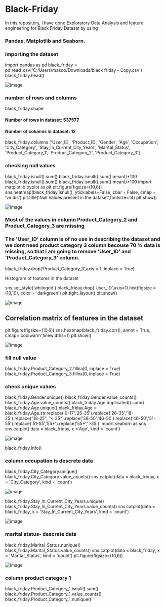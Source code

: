 # Black-Friday
In this repository, I have done Exploratory Data Analysis and feature engineering for Black Friday Dataset by using
### Pandas, Matplotlib and Seaborn.

### importing the dataset
import pandas as pd
black_friday = pd.read_csv('C:/Users/masoo/Downloads/black friday - Copy.csv')
black_friday.head()

![image](https://user-images.githubusercontent.com/87862008/139216761-ec5d9f30-f1a0-4b29-a3d1-afd3742543ce.png)

### number of rows and columns 
black_friday.shape
#### Number of rows in dataset:  537577
#### Number of columns in dataset:  12
black_friday.columns
['User_ID', 'Product_ID', 'Gender', 'Age', 'Occupation', 'City_Category',
       'Stay_In_Current_City_Years', 'Marital_Status', 'Product_Category_1',
       'Product_Category_2', 'Product_Category_3']
       
### checking null values

black_friday.isnull().sum()
black_friday.isnull().sum().mean()*100
black_friday.isnull().sum()
black_friday.isnull().sum().mean()*100
import matplotlib.pyplot as plt
plt.figure(figsize=(10,6))
sns.heatmap(black_friday.isnull(), yticklabels=False, cbar = False, cmap = 'viridis')
plt.title('Null Values present in the dataset',fontsize=14)
plt.show()

![image](https://user-images.githubusercontent.com/87862008/139220278-2dc99309-e486-4800-8619-638b36b986e5.png)

### Most of the values in column Product_Category_2 and Product_Category_3 are missing 
### The 'User_ID' column is of no use in describing the dataset and we dont need product category 3 column becouse 70 % data is missing, so that i am going to remove 'User_ID' and 'Product_Category_3' column.
black_friday.drop('Product_Category_3',axis = 1, inplace = True)

Histogram of features in the dataset

sns.set_style('whitegrid')
black_friday.drop('User_ID',axis=1).hist(figsize = (13,10), color = 'darkgreen')
plt.tight_layout()
plt.show()

![image](https://user-images.githubusercontent.com/87862008/139221458-fc7aac7e-3883-465f-a409-45718503db99.png)


## Correlation matrix of features in the dataset

plt.figure(figsize=(10,6))
sns.heatmap(black_friday.corr(), annot = True, cmap='coolwarm',linewidths=1)
plt.show()

![image](https://user-images.githubusercontent.com/87862008/139222806-6973d7a1-a6de-47a0-bc37-80df946cb64c.png)

### fill null value
black_friday.Product_Category_2.fillna(0, inplace = True)
black_friday.Product_Category_3.fillna(0, inplace = True)

### check unique values 
black_friday.Gender.unique()
black_friday.Gender.value_counts()
black_friday.Age.value_counts()
black_friday.Age.duplicated().sum()
black_friday.Age.unique()
black_friday.Age = black_friday.Age.str.replace('0-17','26-35').replace('26-35','18-25').replace("18-25", "< 35").replace('36-50','46-50').replace('46-50','51-55').replace('51-55','55+').replace('55+','>35')
import seaborn as sns
sns.catplot( data = black_friday, x ='Age', kind = 'count')

![image](https://user-images.githubusercontent.com/87862008/139216450-d4d50dee-68ee-41e7-8bb4-f430d6f8b22a.png)

black_friday.info()
### column occupation is descrete data
black_friday.City_Category.unique()
black_friday.City_Category.value_counts()
sns.catplot(data = black_friday, x = 'City_Category', kind = 'count')


![image](https://user-images.githubusercontent.com/87862008/139217455-0eae388d-c093-4e04-aaa8-34b8f205cadf.png)

black_friday.Stay_In_Current_City_Years.unique()
black_friday.Stay_In_Current_City_Years.value_counts()
sns.catplot(data = black_friday, x = 'Stay_In_Current_City_Years', kind = 'count')

![image](https://user-images.githubusercontent.com/87862008/139217556-c10036df-d30c-4848-b8ca-0c50d0656b8c.png)

### marital status- descrete data
black_friday.Marital_Status.nunique()
black_friday.Marital_Status.value_counts()
sns.catplot(data = black_friday, x = 'Marital_Status', kind = 'count')
plt.figure(figsize=(10,6))

![image](https://user-images.githubusercontent.com/87862008/139217658-1c83c8c2-3e7e-4770-b99f-567807b4bcfd.png)

### column product category 1
black_friday.Product_Category_1.isnull().sum()
black_friday.Product_Category_1.value_counts()
black_friday.Product_Category_1.nunique()

